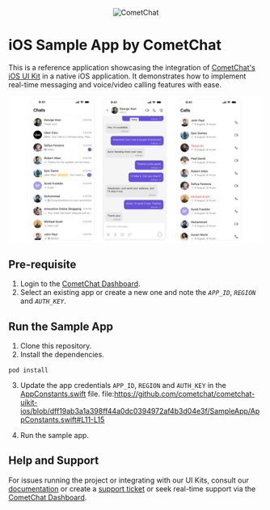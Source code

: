 <p align="center">
  <img alt="CometChat" src="https://assets.cometchat.io/website/images/logos/banner.png">
</p>

# iOS Sample App by CometChat

This is a reference application showcasing the integration of [CometChat's iOS UI Kit](https://www.cometchat.com/docs/ui-kit/ios/5.0/overview) in a native iOS application. It demonstrates how to implement real-time messaging and voice/video calling features with ease.

<div style="
    display: flex;
    align-items: center;
    justify-content: center;">
   <img src="../screenshots/overview_cometchat_screen.png" />
</div>


## Pre-requisite

1. Login to the [CometChat Dashboard](https://app.cometchat.com/).
2. Select an existing app or create a new one and note the _`APP_ID`_, _`REGION`_ and _`AUTH_KEY`_.

## Run the Sample App

1. Clone this repository.
2. Install the dependencies.

```
pod install
```

3. Update the app credentials `APP_ID`, `REGION` and `AUTH_KEY` in the [AppConstants.swift](AppConstants.swift) file. file:https://github.com/cometchat/cometchat-uikit-ios/blob/dff19ab3a1a398ff44a0dc0394972af4b3d04e3f/SampleApp/AppConstants.swift#L11-L15

4. Run the sample app.


## Help and Support

For issues running the project or integrating with our UI Kits, consult our [documentation](https://www.cometchat.com/docs/ui-kit/ios/5.0/overview) or create a [support ticket](https://help.cometchat.com/hc/en-us) or seek real-time support via the [CometChat Dashboard](https://app.cometchat.com/).
